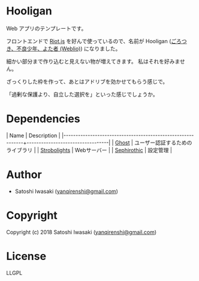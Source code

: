 # Hooligan

Web アプリのテンプレートです。

フロントエンドで [Riot.js](https://riot.js.org/ja/) を好んで使っているので、名前が Hooligan ([ごろつき、不良少年、よた者 (Weblio)](https://ejje.weblio.jp/content/hooligan)) になりました。

細かい部分まで作り込むと見えない物が増えてきます。
私はそれを好みません。

ざっくりした枠を作って、あとはアドリブを効かせてもらう感じで。

「過剰な保護より、自立した選択を」といった感じでしょうか。

# Dependencies

| Name                                                        | Description                      |
|-------------------------------------------------------------+----------------------------------|
| [Ghost](https://github.com/yanqirenshi/ghost)               | ユーザー認証するためのライブラリ |
| [Strobolights](https://github.com/yanqirenshi/strobolights) | Webサーバー                      |
| [Sephirothic](https://github.com/yanqirenshi/sephirothic)   | 設定管理                         |

# Author

+ Satoshi Iwasaki (yanqirenshi@gmail.com)

# Copyright

Copyright (c) 2018 Satoshi Iwasaki (yanqirenshi@gmail.com)

# License

LLGPL
